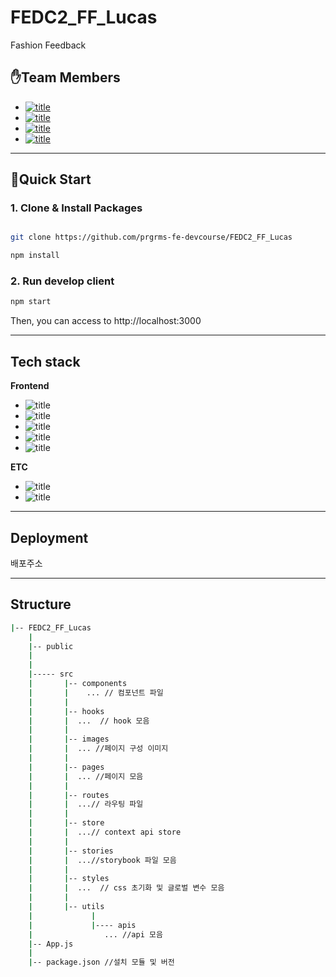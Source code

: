 # FEDC2_FF_Lucas

Fashion Feedback

## ✋Team Members

- [![title](https://img.shields.io/badge/DEVLOPER-김지은-123456)](https://github.com/jieun0411)
- [![title](https://img.shields.io/badge/DEVLOPER-나호석-123456)](https://github.com/HoseokNa)
- [![title](https://img.shields.io/badge/DEVLOPER-유창헌-123456)](https://github.com/dbckdgjs369)
- [![title](https://img.shields.io/badge/DEVLOPER-임재현-123456)](https://github.com/violet9503)

---

## 🧞Quick Start 

### 1. Clone & Install Packages

```bash

git clone https://github.com/prgrms-fe-devcourse/FEDC2_FF_Lucas

npm install

```

### 2. Run develop client

```bash
npm start
```
Then, you can access to http://localhost:3000

---

## Tech stack

**Frontend**

- ![title](https://img.shields.io/badge/-react-61DAFB?&logo=react&logoColor=white)
- ![title](https://img.shields.io/badge/-storybook-CC6699?&logo=storybook&logoColor=white)
- ![title](https://img.shields.io/badge/-Webpack-7ac5f1?&logo=Webpack&logoColor=white)
- ![title](https://img.shields.io/badge/-Babel-eece4f?&logo=Babel&logoColor=white)
- ![title](https://img.shields.io/badge/-reactQuery-FD4154?&logo=reactQuery&logoColor=white)

**ETC**

- ![title](https://img.shields.io/badge/-Github-181717?&logo=Github&logoColor=white)
- ![title](https://img.shields.io/badge/-Slack-4A154B?&logo=Slack&logoColor=white)

---
## Deployment 


배포주소


---

## Structure

```bash
|-- FEDC2_FF_Lucas
    |
    |-- public
    |   
    |   
    |----- src
    |       |-- components
    |       |    ... // 컴포넌트 파일
    |       |
    |       |-- hooks
    |       |  ...  // hook 모음
    |       |
    |       |-- images
    |       |  ... //페이지 구성 이미지
    |       |
    |       |-- pages
    |       |  ... //페이지 모음
    |       |
    |       |-- routes
    |       |  ...// 라우팅 파일 
    |       |
    |       |-- store
    |       |  ...// context api store
    |       |
    |       |-- stories
    |       |  ...//storybook 파일 모음
    |       |
    |       |-- styles
    |       |  ...  // css 초기화 및 글로벌 변수 모음
    |       | 
    |       |-- utils    
    |             |
    |             |---- apis
    |                ... //api 모음
    |-- App.js
    |
    |-- package.json //설치 모듈 및 버전
```
